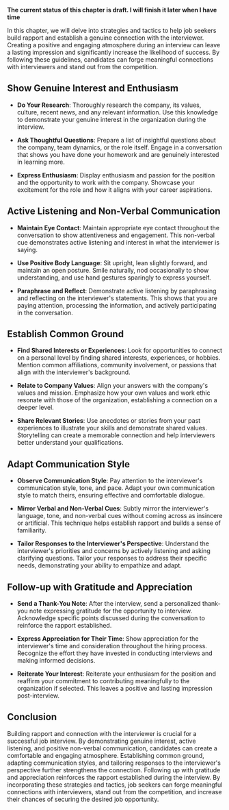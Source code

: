 **The current status of this chapter is draft. I will finish it later when I have time**

In this chapter, we will delve into strategies and tactics to help job seekers build rapport and establish a genuine connection with the interviewer. Creating a positive and engaging atmosphere during an interview can leave a lasting impression and significantly increase the likelihood of success. By following these guidelines, candidates can forge meaningful connections with interviewers and stand out from the competition.

Show Genuine Interest and Enthusiasm
------------------------------------

* **Do Your Research**: Thoroughly research the company, its values, culture, recent news, and any relevant information. Use this knowledge to demonstrate your genuine interest in the organization during the interview.

* **Ask Thoughtful Questions**: Prepare a list of insightful questions about the company, team dynamics, or the role itself. Engage in a conversation that shows you have done your homework and are genuinely interested in learning more.

* **Express Enthusiasm**: Display enthusiasm and passion for the position and the opportunity to work with the company. Showcase your excitement for the role and how it aligns with your career aspirations.

Active Listening and Non-Verbal Communication
---------------------------------------------

* **Maintain Eye Contact**: Maintain appropriate eye contact throughout the conversation to show attentiveness and engagement. This non-verbal cue demonstrates active listening and interest in what the interviewer is saying.

* **Use Positive Body Language**: Sit upright, lean slightly forward, and maintain an open posture. Smile naturally, nod occasionally to show understanding, and use hand gestures sparingly to express yourself.

* **Paraphrase and Reflect**: Demonstrate active listening by paraphrasing and reflecting on the interviewer's statements. This shows that you are paying attention, processing the information, and actively participating in the conversation.

Establish Common Ground
-----------------------

* **Find Shared Interests or Experiences**: Look for opportunities to connect on a personal level by finding shared interests, experiences, or hobbies. Mention common affiliations, community involvement, or passions that align with the interviewer's background.

* **Relate to Company Values**: Align your answers with the company's values and mission. Emphasize how your own values and work ethic resonate with those of the organization, establishing a connection on a deeper level.

* **Share Relevant Stories**: Use anecdotes or stories from your past experiences to illustrate your skills and demonstrate shared values. Storytelling can create a memorable connection and help interviewers better understand your qualifications.

Adapt Communication Style
-------------------------

* **Observe Communication Style**: Pay attention to the interviewer's communication style, tone, and pace. Adapt your own communication style to match theirs, ensuring effective and comfortable dialogue.

* **Mirror Verbal and Non-Verbal Cues**: Subtly mirror the interviewer's language, tone, and non-verbal cues without coming across as insincere or artificial. This technique helps establish rapport and builds a sense of familiarity.

* **Tailor Responses to the Interviewer's Perspective**: Understand the interviewer's priorities and concerns by actively listening and asking clarifying questions. Tailor your responses to address their specific needs, demonstrating your ability to empathize and adapt.

Follow-up with Gratitude and Appreciation
-----------------------------------------

* **Send a Thank-You Note**: After the interview, send a personalized thank-you note expressing gratitude for the opportunity to interview. Acknowledge specific points discussed during the conversation to reinforce the rapport established.

* **Express Appreciation for Their Time**: Show appreciation for the interviewer's time and consideration throughout the hiring process. Recognize the effort they have invested in conducting interviews and making informed decisions.

* **Reiterate Your Interest**: Reiterate your enthusiasm for the position and reaffirm your commitment to contributing meaningfully to the organization if selected. This leaves a positive and lasting impression post-interview.

Conclusion
----------

Building rapport and connection with the interviewer is crucial for a successful job interview. By demonstrating genuine interest, active listening, and positive non-verbal communication, candidates can create a comfortable and engaging atmosphere. Establishing common ground, adapting communication styles, and tailoring responses to the interviewer's perspective further strengthens the connection. Following up with gratitude and appreciation reinforces the rapport established during the interview. By incorporating these strategies and tactics, job seekers can forge meaningful connections with interviewers, stand out from the competition, and increase their chances of securing the desired job opportunity.
